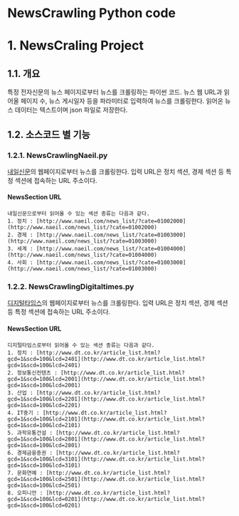 NewsCrawling Python code
======================
# 1. NewsCraling Project
## 1.1. 개요
특정 전자신문의 뉴스 페이지로부터 뉴스를 크롤링하는 파이썬 코드. 뉴스 웹 URL과 읽어올 페이지 수, 뉴스 게시일자 등을 파라미터로 입력하여 뉴스를 크롤링한다. 읽어온 뉴스 데이터는 텍스트이며 json 파일로 저장한다.

## 1.2. 소스코드 별 기능
### 1.2.1. NewsCrawlingNaeil.py
[내일신문](http://www.naeil.com/news_list/?cate=01003000)의 웹페이지로부터 뉴스를 크롤링한다. 입력 URL은 정치 섹션, 경제 섹션 등 특정 섹션에 접속하는 URL 주소이다.

#### NewsSection URL
    내일신문으로부터 읽어올 수 있는 섹션 종류는 다음과 같다.
    1. 정치 : [http://www.naeil.com/news_list/?cate=01002000](http://www.naeil.com/news_list/?cate=01002000)
    2. 경제 : [http://www.naeil.com/news_list/?cate=01003000](http://www.naeil.com/news_list/?cate=01003000)
    3. 세계 : [http://www.naeil.com/news_list/?cate=01004000](http://www.naeil.com/news_list/?cate=01004000)
    4. 사회 : [http://www.naeil.com/news_list/?cate=01003000](http://www.naeil.com/news_list/?cate=01003000)

### 1.2.2. NewsCrawlingDigitaltimes.py
[디지털타임스](http://www.dt.co.kr/article_list.html?gcd=1&scd=100&lcd=2401)의 웹페이지로부터 뉴스를 크롤링한다. 입력 URL은 정치 섹션, 경제 섹션 등 특정 섹션에 접속하는 URL 주소이다.

#### NewsSection URL
    디지털타임스로부터 읽어올 수 있는 섹션 종류는 다음과 같다.
    1. 정치 : [http://www.dt.co.kr/article_list.html?gcd=1&scd=100&lcd=2401](http://www.dt.co.kr/article_list.html?gcd=1&scd=100&lcd=2401)
    2. 정보통신컨텐츠 : [http://www.dt.co.kr/article_list.html?gcd=1&scd=100&lcd=2001](http://www.dt.co.kr/article_list.html?gcd=1&scd=100&lcd=2001)
    3. 산업 : [http://www.dt.co.kr/article_list.html?gcd=1&scd=100&lcd=2201](http://www.dt.co.kr/article_list.html?gcd=1&scd=100&lcd=2201)
    4. IT중기 : [http://www.dt.co.kr/article_list.html?gcd=1&scd=100&lcd=2101](http://www.dt.co.kr/article_list.html?gcd=1&scd=100&lcd=2101)
    5. 과학유통건설 : [http://www.dt.co.kr/article_list.html?gcd=1&scd=100&lcd=2801](http://www.dt.co.kr/article_list.html?gcd=1&scd=100&lcd=2801)
    6. 경제금융증권 : [http://www.dt.co.kr/article_list.html?gcd=1&scd=100&lcd=3101](http://www.dt.co.kr/article_list.html?gcd=1&scd=100&lcd=3101)
    7. 문화연예 : [http://www.dt.co.kr/article_list.html?gcd=1&scd=100&lcd=2501](http://www.dt.co.kr/article_list.html?gcd=1&scd=100&lcd=2501)
    8. 오피니언 : [http://www.dt.co.kr/article_list.html?gcd=1&scd=100&lcd=0201](http://www.dt.co.kr/article_list.html?gcd=1&scd=100&lcd=0201)

